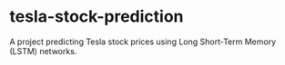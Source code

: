 # tesla-stock-prediction
A project predicting Tesla stock prices using Long Short-Term Memory (LSTM) networks.
